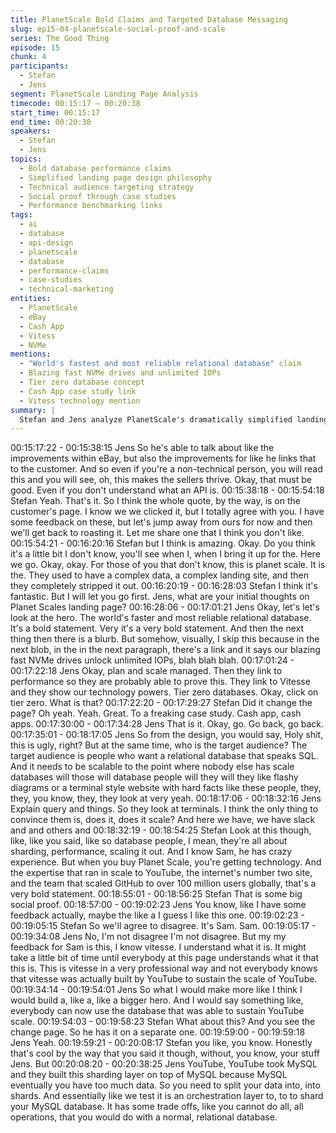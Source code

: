 ```yaml
---
title: PlanetScale Bold Claims and Targeted Database Messaging
slug: ep15-04-planetscale-social-proof-and-scale
series: The Good Thing
episode: 15
chunk: 4
participants:
  - Stefan
  - Jens
segment: PlanetScale Landing Page Analysis
timecode: 00:15:17 – 00:20:38
start_time: 00:15:17
end_time: 00:20:38
speakers:
  - Stefan
  - Jens
topics:
  - Bold database performance claims
  - Simplified landing page design philosophy
  - Technical audience targeting strategy
  - Social proof through case studies
  - Performance benchmarking links
tags:
  - ai
  - database
  - api-design
  - planetscale
  - database
  - performance-claims
  - case-studies
  - technical-marketing
entities:
  - PlanetScale
  - eBay
  - Cash App
  - Vitess
  - NVMe
mentions:
  - "World's fastest and most reliable relational database" claim
  - Blazing fast NVMe drives and unlimited IOPs
  - Tier zero database concept
  - Cash App case study link
  - Vitess technology mention
summary: |
  Stefan and Jens analyze PlanetScale's dramatically simplified landing page featuring bold performance claims like "world's fastest database." They discuss the strategic targeting of technical audiences, the effective use of case studies like Cash App, and how the seemingly "ugly" design actually appeals to developers who care more about performance proof than visual polish.
---
```


00:15:17:22 - 00:15:38:15
Jens
So he's able to talk about like the improvements within eBay, but also the improvements for like
he links that to the customer. And so even if you're a non-technical person, you will read this
and you will see, oh, this makes the sellers thrive. Okay, that must be good. Even if you don't
understand what an API is.
00:15:38:18 - 00:15:54:18
Stefan
Yeah. That's it. So I think the whole quote, by the way, is on the customer's page. I know we we
clicked it, but I totally agree with you. I have some feedback on these, but let's jump away from
ours for now and then we'll get back to roasting it. Let me share one that I think you don't like.
00:15:54:21 - 00:16:20:16
Stefan
but I think is amazing. Okay. Do you think it's a little bit I don't know, you'll see when I, when I
bring it up for the. Here we go. Okay, okay. For those of you that don't know, this is planet scale.
It is the. They used to have a complex data, a complex landing site, and then they completely
stripped it out.
00:16:20:19 - 00:16:28:03
Stefan
I think it's fantastic. But I will let you go first. Jens, what are your initial thoughts on Planet
Scales landing page?
00:16:28:06 - 00:17:01:21
Jens
Okay, let's let's look at the hero. The world's faster and most reliable relational database. It's a
bold statement. Very it's a very bold statement. And then the next thing then there is a blurb. But
somehow, visually, I skip this because in the next blob, in the in the next paragraph, there's a
link and it says our blazing fast NVMe drives unlock unlimited IOPs, blah blah blah.
00:17:01:24 - 00:17:22:18
Jens
Okay, plan and scale managed. Then they link to performance so they are probably able to
prove this. They link to Vitesse and they show our technology powers. Tier zero databases.
Okay, click on tier zero. What is that?
00:17:22:20 - 00:17:29:27
Stefan
Did it change the page? Oh yeah. Yeah. Great. To a freaking case study. Cash app, cash apps.
00:17:30:00 - 00:17:34:28
Jens
That is it. Okay, go. Go back, go back.
00:17:35:01 - 00:18:17:05
Jens
So from the design, you would say, Holy shit, this is ugly, right? But at the same time, who is the
target audience? The target audience is people who want a relational database that speaks
SQL. And it needs to be scalable to the point where nobody else has scale databases will those
will database people will they will they like flashy diagrams or a terminal style website with hard
facts like these people, they, they, you know, they, they look at very yeah.
00:18:17:06 - 00:18:32:16
Jens
Explain query and things. So they look at terminals. I think the only thing to convince them is,
does it, does it scale? And here we have, we have slack and and others and
00:18:32:19 - 00:18:54:25
Stefan
Look at this though, like, like you said, like so database people, I mean, they're all about
sharding, performance, scaling it out. And I know Sam, he has crazy experience. But when you
buy Planet Scale, you're getting technology. And the expertise that ran in scale to YouTube, the
internet's number two site, and the team that scaled GitHub to over 100 million users globally,
that's a very bold statement.
00:18:55:01 - 00:18:56:25
Stefan
That is some big social proof.
00:18:57:00 - 00:19:02:23
Jens
You know, like I have some feedback actually, maybe the like a I guess I like this one.
00:19:02:23 - 00:19:05:15
Stefan
So we'll agree to disagree. It's Sam. Sam.
00:19:05:17 - 00:19:34:08
Jens
No, I'm not disagree I'm not disagree. But my my feedback for Sam is this, I know vitesse. I
understand what it is. It might take a little bit of time until everybody at this page understands
what it that this is. This is vitesse in a very professional way and not everybody knows that
vitesse was actually built by YouTube to sustain the scale of YouTube.
00:19:34:14 - 00:19:54:01
Jens
So what I would make more like I think I would build a, like a, like a bigger hero. And I would say
something like, everybody can now use the database that was able to sustain YouTube scale.
00:19:54:03 - 00:19:58:23
Stefan
What about this? And you see the change page. So he has it on a separate one.
00:19:59:00 - 00:19:59:18
Jens
Yeah.
00:19:59:21 - 00:20:08:17
Stefan
you like, you know.
Honestly that's cool by the way that you said it though, without, you know, your stuff Jens. But
00:20:08:20 - 00:20:38:25
Jens
YouTube, YouTube took MySQL and they built this sharding layer on top of MySQL because
MySQL eventually you have too much data. So you need to split your data into, into shards. And
essentially like we test it is an orchestration layer to, to to shard your MySQL database. It has
some trade offs, like you cannot do all, all operations, that you would do with a normal, relational
database.